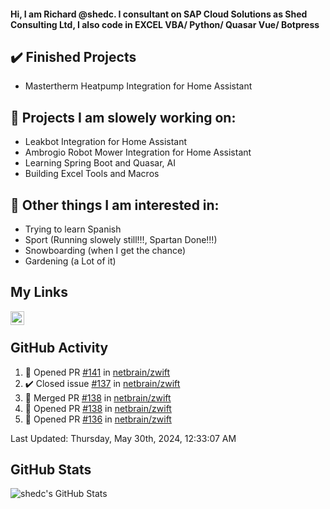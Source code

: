 #### Hi, I am Richard @shedc. I consultant on SAP Cloud Solutions as Shed Consulting Ltd, I also code in EXCEL VBA/ Python/ Quasar Vue/ Botpress

## ✔️ Finished Projects
- Mastertherm Heatpump Integration for Home Assistant

## 👋 Projects I am slowely working on:
- Leakbot Integration for Home Assistant
- Ambrogio Robot Mower Integration for Home Assistant
- Learning Spring Boot and Quasar, AI
- Building Excel Tools and Macros

## 👀 Other things I am interested in:
- Trying to learn Spanish
- Sport (Running slowely still!!!, Spartan Done!!!)
- Snowboarding (when I get the chance)
- Gardening (a Lot of it)

## My Links
[<img align="left" alt="shedc | LinkedIn" width="22px" src="https://cdn.jsdelivr.net/npm/simple-icons@v3/icons/linkedin.svg" />][linkedin]

<br/>

## GitHub Activity
<!--RECENT_ACTIVITY:start-->
1. 💪 Opened PR [#141](https://github.com/netbrain/zwift/pull/141) in [netbrain/zwift](https://github.com/netbrain/zwift)
2. ✔️ Closed issue [#137](https://github.com/netbrain/zwift/issues/137) in [netbrain/zwift](https://github.com/netbrain/zwift)
3. 🎉 Merged PR [#138](https://github.com/netbrain/zwift/pull/138) in [netbrain/zwift](https://github.com/netbrain/zwift)
4. 💪 Opened PR [#138](https://github.com/netbrain/zwift/pull/138) in [netbrain/zwift](https://github.com/netbrain/zwift)
5. 💪 Opened PR [#136](https://github.com/netbrain/zwift/pull/136) in [netbrain/zwift](https://github.com/netbrain/zwift)
<!--RECENT_ACTIVITY:end-->
<!--RECENT_ACTIVITY:last_update-->
Last Updated: Thursday, May 30th, 2024, 12:33:07 AM
<!--RECENT_ACTIVITY:last_update_end-->

## GitHub Stats
<img align="left" alt="shedc's GitHub Stats" src="https://github-readme-stats.vercel.app/api?username=shedc&show_icons=true&hide_title=true" />

[linkedin]: https://www.linkedin.com/in/richard-holmes-3314251/

